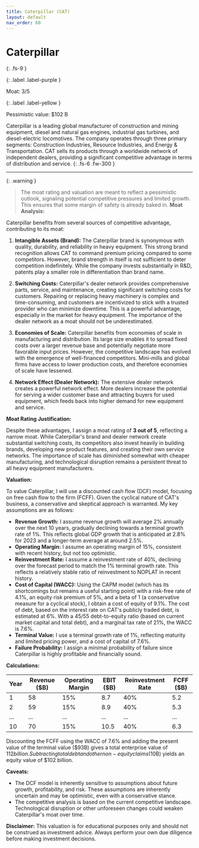 ```yaml
---
title: Caterpillar (CAT)
layout: default
nav_order: 60
---
```


# Caterpillar
{: .fs-9 }

{: .label .label-purple }

Moat: 3/5

{: .label .label-yellow }

Pessimistic value: $102 B

Caterpillar is a leading global manufacturer of construction and mining equipment, diesel and natural gas engines, industrial gas turbines, and diesel-electric locomotives.  The company operates through three primary segments: Construction Industries, Resource Industries, and Energy & Transportation. CAT sells its products through a worldwide network of independent dealers, providing a significant competitive advantage in terms of distribution and service.
{: .fs-6 .fw-300 }

---

{: .warning } 
>The moat rating and valuation are meant to reflect a pessimistic outlook, signaling potential competitive pressures and limited growth. This ensures that some margin of safety is already baked in.
**Moat Analysis:**

Caterpillar benefits from several sources of competitive advantage, contributing to its moat:

1. **Intangible Assets (Brand):** The Caterpillar brand is synonymous with quality, durability, and reliability in heavy equipment. This strong brand recognition allows CAT to command premium pricing compared to some competitors. However, brand strength in itself is not sufficient to deter competition indefinitely. While the company invests substantially in R&D, patents play a smaller role in differentiation than brand name.

2. **Switching Costs:**  Caterpillar's dealer network provides comprehensive parts, service, and maintenance, creating significant switching costs for customers.  Repairing or replacing heavy machinery is complex and time-consuming, and customers are incentivized to stick with a trusted provider who can minimize downtime. This is a powerful advantage, especially in the market for heavy equipment. The importance of the dealer network as a moat should not be underestimated.

3. **Economies of Scale:** Caterpillar benefits from economies of scale in manufacturing and distribution. Its large size enables it to spread fixed costs over a larger revenue base and potentially negotiate more favorable input prices. However, the competitive landscape has evolved with the emergence of well-financed competitors. Mini-mills and global firms have access to lower production costs, and therefore economies of scale have lessened.

4. **Network Effect (Dealer Network):** The extensive dealer network creates a powerful network effect. More dealers increase the potential for serving a wider customer base and attracting buyers for used equipment, which feeds back into higher demand for new equipment and service.

**Moat Rating Justification:**

Despite these advantages, I assign a moat rating of **3 out of 5**, reflecting a narrow moat. While Caterpillar's brand and dealer network create substantial switching costs, its competitors also invest heavily in building brands, developing new product features, and creating their own service networks.  The importance of scale has diminished somewhat with cheaper manufacturing, and technological disruption remains a persistent threat to all heavy equipment manufacturers.

**Valuation:**

To value Caterpillar, I will use a discounted cash flow (DCF) model, focusing on free cash flow to the firm (FCFF). Given the cyclical nature of CAT's business, a conservative and skeptical approach is warranted. My key assumptions are as follows:

* **Revenue Growth:**  I assume revenue growth will average 2% annually over the next 10 years, gradually declining towards a terminal growth rate of 1%. This reflects global GDP growth that is anticipated at 2.8% for 2023 and a longer-term average at around 2.5%.
* **Operating Margin:** I assume an operating margin of 15%, consistent with recent history, but not too optimistic.
* **Reinvestment Rate:** I assume a reinvestment rate of 40%, declining over the forecast period to match the 1% terminal growth rate. This reflects a relatively stable ratio of reinvestment to NOPLAT in recent history. 
* **Cost of Capital (WACC):** Using the CAPM model (which has its shortcomings but remains a useful starting point) with a risk-free rate of 4.1%, an equity risk premium of 5%, and a beta of 1 (a conservative measure for a cyclical stock), I obtain a cost of equity of 9.1%.  The cost of debt, based on the interest rate on CAT's publicly traded debt, is estimated at 6%. With a 45/55 debt-to-equity ratio (based on current market capital and total debt), and a marginal tax rate of 21%, the WACC is 7.6%.
* **Terminal Value:** I use a terminal growth rate of 1%, reflecting maturity and limited pricing power, and a cost of capital of 7.6%.
* **Failure Probability:** I assign a minimal probability of failure since Caterpillar is highly profitable and financially sound.

**Calculations:**

| Year | Revenue ($B) | Operating Margin | EBIT ($B) | Reinvestment Rate | FCFF ($B) |
|---|---|---|---|---|---|
| 1 | 58 | 15% | 8.7 | 40% | 5.2 |
| 2 | 59 | 15% | 8.9 | 40% | 5.3 |
| ... | ... | ... | ... | ... | ... |
| 10 | 70 | 15% | 10.5 | 40% | 6.3 |

Discounting the FCFF using the WACC of 7.6% and adding the present value of the terminal value ($93B) gives a total enterprise value of $112 billion. Subtracting total debt and other non-equity claims ($10B) yields an equity value of $102 billion.

**Caveats:**

* The DCF model is inherently sensitive to assumptions about future growth, profitability, and risk.  These assumptions are inherently uncertain and may be optimistic, even with a conservative stance. 
* The competitive analysis is based on the current competitive landscape.  Technological disruption or other unforeseen changes could weaken Caterpillar's moat over time.


**Disclaimer:** This valuation is for educational purposes only and should not be construed as investment advice. Always perform your own due diligence before making investment decisions.